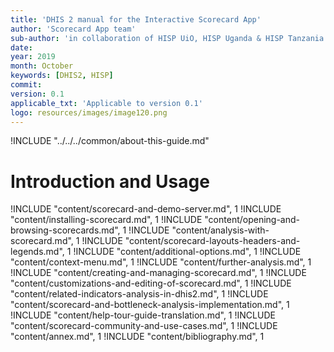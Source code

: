 ```yaml
---
title: 'DHIS 2 manual for the Interactive Scorecard App'
author: 'Scorecard App team'
sub-author: 'in collaboration of HISP UiO, HISP Uganda & HISP Tanzania'
date:
year: 2019
month: October
keywords: [DHIS2, HISP]
commit:
version: 0.1
applicable_txt: 'Applicable to version 0.1'
logo: resources/images/image120.png
---
```

<!--DHIS2-SECTION-ID:index-->

!INCLUDE "../../../common/about-this-guide.md"

# Introduction and Usage

!INCLUDE "content/scorecard-and-demo-server.md", 1
!INCLUDE "content/installing-scorecard.md", 1
!INCLUDE "content/opening-and-browsing-scorecards.md", 1
!INCLUDE "content/analysis-with-scorecard.md", 1
!INCLUDE "content/scorecard-layouts-headers-and-legends.md", 1
!INCLUDE "content/additional-options.md", 1
!INCLUDE "content/context-menu.md", 1
!INCLUDE "content/further-analysis.md", 1
!INCLUDE "content/creating-and-managing-scorecard.md", 1
!INCLUDE "content/customizations-and-editing-of-scorecard.md", 1
!INCLUDE "content/related-indicators-analysis-in-dhis2.md", 1
!INCLUDE "content/scorecard-and-bottleneck-analysis-implementation.md", 1
!INCLUDE "content/help-tour-guide-translation.md", 1
!INCLUDE "content/scorecard-community-and-use-cases.md", 1
!INCLUDE "content/annex.md", 1
!INCLUDE "content/bibliography.md", 1
